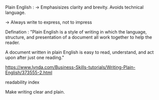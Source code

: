 Plain English : 
-> Emphasisizes clarity and brevity. Avoids technical language.

-> Always write to express, not to impress

Defination : 
"Plain English is a style of writing in which the language, structure, and presentation of a document all work together to help the reader. 

A document written in plain English is easy to read, understand, and act upon after just one reading."

https://www.lynda.com/Business-Skills-tutorials/Writing-Plain-English/373555-2.html

readability index

Make writing clear and plain.           
